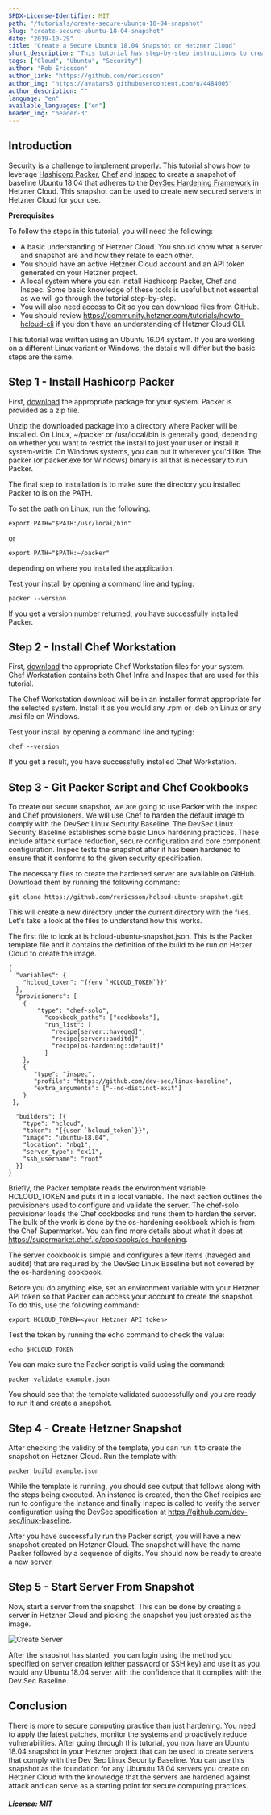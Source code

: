 ```yaml
---
SPDX-License-Identifier: MIT
path: "/tutorials/create-secure-ubuntu-18-04-snapshot"
slug: "create-secure-ubuntu-18-04-snapshot"
date: "2019-10-29"
title: "Create a Secure Ubuntu 18.04 Snapshot on Hetzner Cloud"
short_description: "This tutorial has step-by-step instructions to create an Ubuntu 18.04 snapshot hardened to the DevSec Linux Baseline that can be used as a secure base for Ubuntu servers."
tags: ["Cloud", "Ubuntu", "Security"]
author: "Rob Ericsson"
author_link: "https://github.com/rericsson"
author_img: "https://avatars3.githubusercontent.com/u/4484005"
author_description: ""
language: "en"
available_languages: ["en"]
header_img: "header-3"
---
```


## Introduction

Security is a challenge to implement properly. This tutorial shows how to leverage [Hashicorp Packer](https://www.packer.io/), [Chef](https://www.chef.sh/) and [Inspec](https://www.inspec.io/) to create a snapshot of baseline Ubuntu 18.04 that adheres to the [DevSec Hardening Framework](https://dev-sec.io/) in Hetzner Cloud. This snapshot can be used to create new secured servers in Hetzner Cloud for your use.  

**Prerequisites**

To follow the steps in this tutorial, you will need the following:

* A basic understanding of Hetzner Cloud. You should know what a server and snapshot are and how they relate to each other.
* You should have an active Hetzner Cloud account and an API token generated on your Hetzner project.
* A local system where you can install Hashicorp Packer, Chef and Inspec. Some basic knowledge of these tools is useful but not essential as we will go through the tutorial step-by-step. 
* You will also need access to Git so you can download files from GitHub.
* You should review https://community.hetzner.com/tutorials/howto-hcloud-cli if you don't have an understanding of Hetzner Cloud CLI.

This tutorial was written using an Ubuntu 16.04 system. If you are working on a different Linux variant or Windows, the details will differ but the basic steps are the same.

## Step 1 - Install Hashicorp Packer

First, [download](https://www.packer.io/downloads.html) the appropriate package for your system. Packer is provided as a zip file. 

Unzip the downloaded package into a directory where Packer will be installed. On Linux, ~/packer or /usr/local/bin is generally good, depending on whether you want to restrict the install to just your user or install it system-wide. On Windows systems, you can put it wherever you'd like. The packer (or packer.exe for Windows) binary is all that is necessary to run Packer. 

The final step to installation is to make sure the directory you installed Packer to is on the PATH. 

To set the path on Linux, run the following:

`export PATH="$PATH:/usr/local/bin"`

or 

`export PATH="$PATH:~/packer"`

depending on where you installed the application.

Test your install by opening a command line and typing:

`packer --version`

If you get a version number returned, you have successfully installed Packer.

## Step 2 - Install Chef Workstation 

First, [download](https://downloads.chef.io/chef-workstation/stable) the appropriate Chef Workstation files for your system. Chef Workstation contains both Chef Infra and Inspec that are used for this tutorial. 

The Chef Workstation download will be in an installer format appropriate for the selected system. Install it as you would any .rpm or .deb on Linux or any .msi file on Windows. 

Test your install by opening a command line and typing:

`chef --version`

If you get a result, you have successfully installed Chef Workstation.


## Step 3 - Git Packer Script and Chef Cookbooks

To create our secure snapshot, we are going to use Packer with the Inspec and Chef provisioners. We will use Chef to harden the default image to comply with the DevSec Linux Security Baseline. The DevSec Linux Security Baseline establishes some basic Linux hardening practices. These include attack surface reduction, secure configuration and core component configuration. Inspec tests the snapshot after it has been hardened to ensure that it conforms to the given security specification. 

The necessary files to create the hardened server are available on GitHub. Download them by running the following command: 

`
git clone https://github.com/rericsson/hcloud-ubuntu-snapshot.git
`

This will create a new directory under the current directory with the files. Let's take a look at the files to understand how this works. 

The first file to look at is hcloud-ubuntu-snapshot.json. This is the Packer template file and it contains the definition of the build to be run on Hetzer Cloud to create the image. 

```
{
  "variables": {
    "hcloud_token": "{{env `HCLOUD_TOKEN`}}"
  },
  "provisioners": [
    {
        "type": "chef-solo",
          "cookbook_paths": ["cookbooks"],
          "run_list": [
            "recipe[server::haveged]",
            "recipe[server::auditd]",
            "recipe[os-hardening::default]"
          ]
    },
    {
       "type": "inspec",
       "profile": "https://github.com/dev-sec/linux-baseline",
       "extra_arguments": ["--no-distinct-exit"]
    }
 ],

  "builders": [{
    "type": "hcloud",
    "token": "{{user `hcloud_token`}}",
    "image": "ubuntu-18.04",
    "location": "nbg1",
    "server_type": "cx11",
    "ssh_username": "root"
  }]
}
```

Briefly, the Packer template reads the environment variable HCLOUD_TOKEN and puts it in a local variable. The next section outlines the provisioners used to configure and validate the server. The chef-solo provisioner loads the Chef cookbooks and runs them to harden the server. The bulk of the work is done by the os-hardening cookbook which is from the Chef Supermarket. You can find more details about what it does at https://supermarket.chef.io/cookbooks/os-hardening.

The server cookbook is simple and configures a few items (haveged and auditd) that are required by the DevSec Linux Baseline but not covered by the os-hardening cookbook. 

Before you do anything else, set an environment variable with your Hetzner API token so that Packer can access your account to create the snapshot. To do this, use the following command:

`
export HCLOUD_TOKEN=<your Hetzner API token>
`

Test the token by running the echo command to check the value:

`
echo $HCLOUD_TOKEN
`

You can make sure the Packer script is valid using the command:

```
packer validate example.json
```

You should see that the template validated successfully and you are ready to run it and create a snapshot.

## Step 4 - Create Hetzner Snapshot

After checking the validity of the template, you can run it to create the snapshot on Hetzner Cloud. Run the template with:

`
packer build example.json
`

While the template is running, you should see output that follows along with the steps being executed. An instance is created, then the Chef recipies are run to configure the instance and finally Inspec is called to verify the server configuration using the DevSec specification at https://github.com/dev-sec/linux-baseline. 

After you have successfully run the Packer script, you will have a new snapshot created on Hetzner Cloud. The snapshot will have the name Packer followed by a sequence of digits. You should now be ready to create a new server. 

## Step 5 - Start Server From Snapshot

Now, start a server from the snapshot. This can be done by creating a server in Hetzner Cloud and picking the snapshot you just created as the image. 

![Create Server](images/create_server.png)

After the snapshot has started, you can login using the method you specified on server creation (either password or SSH key) and use it as you would any Ubuntu 18.04 server with the confidence that it complies with the Dev Sec Baseline.

## Conclusion

There is more to secure computing practice than just hardening. You need to apply the latest patches, monitor the systems and proactively reduce vulnerabilities. After going through this tutorial, you now have an Ubuntu 18.04 snapshot in your Hetzner project that can be used to create servers that comply with the Dev Sec Linux Security Baseline. You can use this snapshot as the foundation for any Ubunutu 18.04 servers you create on Hetzner Cloud with the knowledge that the servers are hardened against attack and can serve as a starting point for secure computing practices. 

##### License: MIT

<!--

Contributor's Certificate of Origin

By making a contribution to this project, I certify that:

(a) The contribution was created in whole or in part by me and I have
    the right to submit it under the license indicated in the file; or

(b) The contribution is based upon previous work that, to the best of my
    knowledge, is covered under an appropriate license and I have the
    right under that license to submit that work with modifications,
    whether created in whole or in part by me, under the same license
    (unless I am permitted to submit under a different license), as
    indicated in the file; or

(c) The contribution was provided directly to me by some other person
    who certified (a), (b) or (c) and I have not modified it.

(d) I understand and agree that this project and the contribution are
    public and that a record of the contribution (including all personal
    information I submit with it, including my sign-off) is maintained
    indefinitely and may be redistributed consistent with this project
    or the license(s) involved.

Signed-off-by: Rob Ericsson rob@l10systems.com

-->
